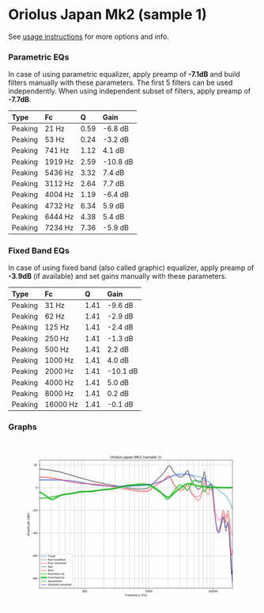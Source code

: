 # Oriolus Japan Mk2 (sample 1)
See [usage instructions](https://github.com/jaakkopasanen/AutoEq#usage) for more options and info.

### Parametric EQs
In case of using parametric equalizer, apply preamp of **-7.1dB** and build filters manually
with these parameters. The first 5 filters can be used independently.
When using independent subset of filters, apply preamp of **-7.7dB**.

| Type    | Fc      |    Q | Gain     |
|:--------|:--------|:-----|:---------|
| Peaking | 21 Hz   | 0.59 | -6.8 dB  |
| Peaking | 53 Hz   | 0.24 | -3.2 dB  |
| Peaking | 741 Hz  | 1.12 | 4.1 dB   |
| Peaking | 1919 Hz | 2.59 | -10.8 dB |
| Peaking | 5436 Hz | 3.32 | 7.4 dB   |
| Peaking | 3112 Hz | 2.64 | 7.7 dB   |
| Peaking | 4004 Hz | 1.19 | -6.4 dB  |
| Peaking | 4732 Hz | 6.34 | 5.9 dB   |
| Peaking | 6444 Hz | 4.38 | 5.4 dB   |
| Peaking | 7234 Hz | 7.36 | -5.9 dB  |

### Fixed Band EQs
In case of using fixed band (also called graphic) equalizer, apply preamp of **-3.9dB**
(if available) and set gains manually with these parameters.

| Type    | Fc       |    Q | Gain     |
|:--------|:---------|:-----|:---------|
| Peaking | 31 Hz    | 1.41 | -9.6 dB  |
| Peaking | 62 Hz    | 1.41 | -2.9 dB  |
| Peaking | 125 Hz   | 1.41 | -2.4 dB  |
| Peaking | 250 Hz   | 1.41 | -1.3 dB  |
| Peaking | 500 Hz   | 1.41 | 2.2 dB   |
| Peaking | 1000 Hz  | 1.41 | 4.0 dB   |
| Peaking | 2000 Hz  | 1.41 | -10.1 dB |
| Peaking | 4000 Hz  | 1.41 | 5.0 dB   |
| Peaking | 8000 Hz  | 1.41 | 0.2 dB   |
| Peaking | 16000 Hz | 1.41 | -0.1 dB  |

### Graphs
![](./Oriolus%20Japan%20Mk2%20(sample%201).png)